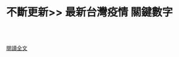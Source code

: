 # 不斷更新>> 最新台灣疫情 關鍵數字

<!--more-->
<!--251-->
<br><br/>

[閱讀全文](https://web.cw.com.tw/covid-live-updates-2021/index.html?utm_source=line_cw&utm_medium=social&utm_campaign=line_cw-social-daily)

